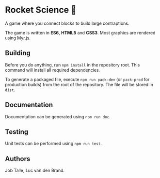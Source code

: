 # Rocket Science :rocket:
A game where you connect blocks to build large contraptions.

The game is written in **ES6**, **HTML5** and **CSS3**. Most graphics are rendered using [Myr.js](https://github.com/jobtalle/myr.js).

## Building
Before you do anything, run ``npm install`` in the repository root. 
This command will install all required dependencies.

To generate a packaged file, execute ``npm run pack-dev`` 
(or ``pack-prod`` for production builds) from the root of the repository. 
The file will be stored in ``dist``.

## Documentation
Documentation can be generated using ``npm run doc``.

## Testing
Unit tests can be performed using ``npm run test``.

## Authors
Job Talle,
Luc van den Brand.
